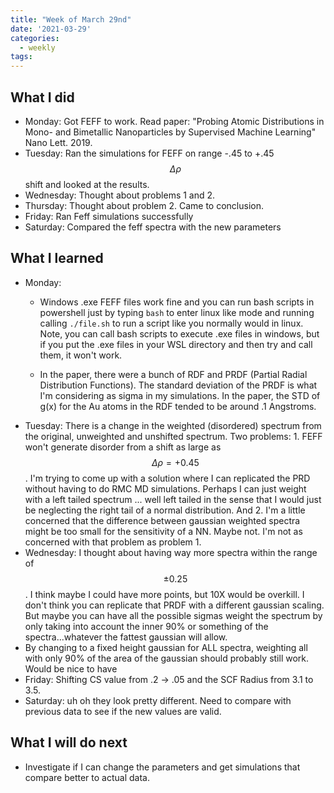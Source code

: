 ```yaml
---
title: "Week of March 29nd"
date: '2021-03-29'
categories:
  - weekly
tags:
---
```


## What I did
- Monday: Got FEFF to work. Read paper: "Probing Atomic Distributions in Mono- and Bimetallic Nanoparticles by Supervised Machine Learning" Nano Lett. 2019.
- Tuesday: Ran the simulations for FEFF on range -.45 to +.45 $$\Delta\rho$$ shift and looked at the results.
- Wednesday: Thought about problems 1 and 2. 
- Thursday: Thought about problem 2. Came to conclusion.
- Friday: Ran Feff simulations successfully
- Saturday: Compared the feff spectra with the new parameters

## What I learned
- Monday: 
  - Windows .exe FEFF files work fine and you can run bash scripts in powershell just by typing `bash` to enter linux like mode and running calling `./file.sh` to run a script like you normally would in linux. Note, you can call bash scripts to execute .exe files in windows, but if you put the .exe files in your WSL directory and then try and call them, it won't work. 

  - In the paper, there were a bunch of RDF and PRDF (Partial Radial Distribution Functions). The standard deviation of the PRDF is what I'm considering as sigma in my simulations. In the paper, the STD of g(x) for the Au atoms in the RDF tended to be around .1 Angstroms.
- Tuesday: There is a change in the weighted (disordered) spectrum from the original, unweighted and unshifted spectrum. Two problems: 1. FEFF won't generate disorder from a shift as large as $$\Delta\rho=+0.45$$. I'm trying to come up with a solution where I can replicated the PRD without having to do RMC MD simulations. Perhaps I can just weight with a left tailed spectrum ... well left tailed in the sense that I would just be neglecting the right tail of a normal distribution. And 2. I'm a little concerned that the difference between gaussian weighted spectra might be too small for the sensitivity of a NN. Maybe not. I'm not as concerned with that problem as problem 1.
- Wednesday: I thought about having way more spectra within the range of $$\pm0.25$$. I think maybe I could have more points, but 10X would be overkill. I don't think you can replicate that PRDF with a different gaussian scaling. But maybe you can have all the possible sigmas weight the spectrum by only taking into account the inner 90% or something of the spectra...whatever the fattest gaussian will allow.
- By changing to a fixed height gaussian for ALL spectra, weighting all with only 90% of the area of the gaussian should probably still work. Would be nice to have 
- Friday: Shifting CS value from .2 -> .05 and the SCF Radius from 3.1 to 3.5.
- Saturday: uh oh they look pretty different. Need to compare with previous data to see if the new values are valid.

## What I will do next
- Investigate if I can change the parameters and get simulations that compare better to actual data.